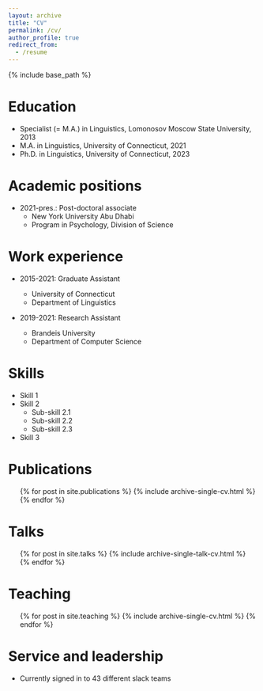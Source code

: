```yaml
---
layout: archive
title: "CV"
permalink: /cv/
author_profile: true
redirect_from:
  - /resume
---
```


{% include base_path %}

Education
======
* Specialist (= M.A.) in Linguistics, Lomonosov Moscow State University, 2013
* M.A. in Linguistics, University of Connecticut, 2021
* Ph.D. in Linguistics, University of Connecticut, 2023 

Academic positions
======
* 2021-pres.: Post-doctoral associate
  * New York University Abu Dhabi
  * Program in Psychology, Division of Science

Work experience
======
* 2015-2021: Graduate Assistant
  * University of Connecticut
  * Department of Linguistics

* 2019-2021: Research Assistant
  * Brandeis University
  * Department of Computer Science

  
Skills
======
* Skill 1
* Skill 2
  * Sub-skill 2.1
  * Sub-skill 2.2
  * Sub-skill 2.3
* Skill 3

Publications
======
  <ul>{% for post in site.publications %}
    {% include archive-single-cv.html %}
  {% endfor %}</ul>
  
Talks
======
  <ul>{% for post in site.talks %}
    {% include archive-single-talk-cv.html %}
  {% endfor %}</ul>
  
Teaching
======
  <ul>{% for post in site.teaching %}
    {% include archive-single-cv.html %}
  {% endfor %}</ul>
  
Service and leadership
======
* Currently signed in to 43 different slack teams
